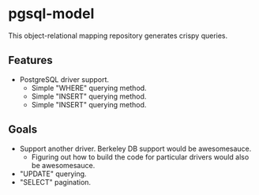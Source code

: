 # pgsql-model

This object-relational mapping repository generates crispy queries.

## Features

* PostgreSQL driver support.
  * Simple "WHERE" querying method.
  * Simple "INSERT" querying method.
  * Simple "INSERT" querying method.

## Goals

* Support another driver. Berkeley DB support would be awesomesauce.
  * Figuring out how to build the code for particular drivers would also be awesomesauce.
* "UPDATE" querying.
* "SELECT" pagination.

